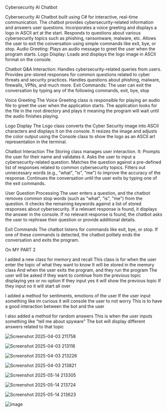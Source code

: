 Cybersecurity AI Chatbot

Cybersecurity AI Chatbot built using C# for interactive, real-time communication.
The chatbot provides cybersecurity-related information and answers user questions.
Incorporates a voice greeting and displays a logo in ASCII art at the start.
Responds to questions about various cybersecurity topics such as phishing, ransomware, malware, etc.
Allows the user to exit the conversation using simple commands like exit, bye, or stop.
Audio Greeting: Plays an audio message to greet the user when the program starts.
Logo Display: Loads and displays the logo image in ASCII format on the console.

Chatbot Q&A Interaction:
Handles cybersecurity-related queries from users.
Provides pre-stored responses for common questions related to cyber threats and security practices.
Handles questions about phishing, malware, firewalls, VPNs, and much more.
Exit Commands: The user can exit the conversation by typing any of the following commands, exit, bye, stop

Voice Greeting
The Voice Greeting class is responsible for playing an audio file to greet the user when the application starts.
The application looks for the file in the root directory and plays it meaning the program will wait until the audio finishes playing.

Logo Display
The Logo class converts the Cyber Security image into ASCII characters and displays it on the console.
It resizes the image and adjusts the color output using the Console class to show the logo as an ASCII art representation in the terminal.

Chatbot Interaction
The Storing class manages user interaction. It:
Prompts the user for their name and validates it.
Asks the user to input a cybersecurity-related question.
Matches the question against a pre-defined list of responses related to common cybersecurity topics.
Filters out unnecessary words (e.g., "what", "is", "me") to improve the accuracy of the response.
Continues the conversation until the user exits by typing one of the exit commands.

User Question Processing
The user enters a question, and the chatbot removes common stop words (such as "what", "is", "me") from the question.
It checks the remaining keywords against a list of stored responses about cybersecurity.
If a relevant response is found, it displays the answer in the console.
If no relevant response is found, the chatbot asks the user to rephrase their question or provide additional details.

Exit Commands
The chatbot listens for commands like exit, bye, or stop.
If one of these commands is detected, the chatbot politely ends the conversation and exits the program.

On MY PART 2

I added a new class for memory and recall 
This class is for when the user enter the topic of what they want to know
It will be stored in the memory class
And when the user exits the program, and they run the program 
The user will be asked if they want to continue from the previous topic displaying yes or no option
If they input yes it will show the previous topic
If they input no it will start all over

I added a method for sentiments, emotions of the user
If the user input something like im curious it will console the user to not worry
This is to have a good interaction between the bot and the user

I also added a method for random answers 
This is when the user inputs something like "tell me about spyware"
The bot will display different answers related to that topic

![Screenshot 2025-04-03 211758](https://github.com/user-attachments/assets/cebb59bf-f155-408d-be28-9d83aa08dcac)


![Screenshot 2025-04-03 213116](https://github.com/user-attachments/assets/2a4a2ca1-4533-4b0a-a1b5-1555a50f928b)


![Screenshot 2025-04-03 213226](https://github.com/user-attachments/assets/16afa99c-1f7a-40de-8b88-59a09221384b)


![Screenshot 2025-04-03 213821](https://github.com/user-attachments/assets/ab1dddbc-3d77-4d2b-8a42-9ae5124fc594)


![Screenshot 2025-05-14 213305](https://github.com/user-attachments/assets/d9b28076-06ea-4ba0-bb99-c5fd0c953f57)

![Screenshot 2025-05-14 213724](https://github.com/user-attachments/assets/0125ae97-8a3c-4df2-9899-80a6489fe04d)

![Screenshot 2025-05-14 213623](https://github.com/user-attachments/assets/fe10fe15-73c6-4df3-a859-5a6f2a564f66)

![image](https://github.com/user-attachments/assets/9f2504b7-b814-435b-bbce-e8bd8012ed9c)




